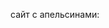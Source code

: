 сайт с апельсинами:
<!doctype html>
<head>
    <meta charset="utf-8">
    <title>apelsin</title>
    <link rel="stylesheet" href="style.css">
    <link rel="shortcut icon" href="icons8-апельсин-48.png" type="image/x-icon">
</head>
<body>
<title>
p{color:black;}
h1{text-align:center}
body{background-color:orange;}
h2{color:#ADFF2F}
h3{color:#7CFC00}
h4{color:#00FA9A}
h2{font-size: 20px;}
h1{color:green;}
<title>
<h1>Апельсины</h1>
<p>О полезных свойствах апельсина ходит множество легенд, часть из которых, однако, ничем не подтверждается. Например, одни считают, что апельсин бьёт все рекорды по содержанию витамина С, хотя на самом деле он по этому параметру не выделяется среди прочих цитрусовых. Другие уверены, что апельсиновые плоды (или свежевыжатый сок) способны эффективно сжигать жиры и обеспечивать избавление от лишних килограммов в диетах. Это тоже не совсем так. Тем не менее, апельсин действительно полезный продукт, способный лечить астму и нейродегенеративные заболевания, подавлять активность ряда бактерий, улучшать состояние при сахарном диабете и болезнях печени, снижать артериальное давление и положительно влиять на сердечно-сосудистую систему. Вот только при введении апельсина в рацион нужно всегда учитывать и опасные свойства продукта, который в сочетании с лекарствами может спровоцировать непредсказуемый эффект.</p>
<h2>Полезные свойства апельсинов</h2>
<p>Использование в медицине Говоря о применении мякоти и сока апельсинов в медицине, обычно имеют в виду производимый продуктом лёгкий слабительный, мочегонный и желчегонный эффект, антисклеротическое действие, сопровождающееся снижением проницаемости стенок сосудов и их укреплением. Кроме этого, многочисленными медицинскими исследованиями установлен и ряд других полезных свойств продукта.</p>
<h3>В диетологии</h3>
<p>В народе бытует мнение, что апельсин «сжигает жиры», поэтому с его помощью можно быстро похудеть. На самом деле, механизм этот носит опосредованный характер и проявляется через действие вещества под названием «нарингин». Как объясняют диетологи, при попадании нарингина в печень сытого человека запускается сигнал, говорящий организму, что он голоден и для восполнения энергии ему нужно начинать сжигать жиры. Однако те же диетологи предупреждают, что к ощутимым результатам это «апельсиновое похудение» может привести, только если сразу съедать несколько десятков плодов, что и сложно, и небезопасно, как любое злоупотребление. Тем не менее, на базе апельсинов некоторые диетологи разрабатывают свои авторские диеты. Так, например, Маргарита Королёва, известная в СМИ как диетолог «звёзд», (поскольку среди её клиентов замечены Валерия, Анита Цой, Николай Басков), создала краткосрочную «Оранжевую диету», позволяющую уменьшить вес до 5% от исходного. Программа похудения рассчитана на 2 (максимум 3) дня. В течение этого времени есть можно только апельсины и белок варенных яиц, причём приём пищи должен производится каждый час. В таком ритме заложена идея активизации обменных процессов, которые и помогают похудеть. Важно, что когда речь в диетологии и медицине идёт о соке апельсина, то всегда имеется в виду свежевыжатый сок. Если для сравнения взять свежий сок, магазинный продукт в виде восстановленного сока и нектар, то на 100 граммов больше всего витамина С окажется в свежевыжатом соке (70,9 мг), а второе место займёт восстановленный (57,3 мг). Нектар окажется на третьем месте с 53,2 мг витамина, но отставание от второго места будет незначительным. Термин «восстановленный» в отношении апельсинового сока применяется для продукта, произведённого из концентрированного сока путём разбавления. Иногда сок только пастеризуется и в таком виде (без разбавления из концентрата) поставляется на прилавки. В этом случае на упаковке будет маркировка: аббревиатура: «NfC» и/или полная надпись «Not from Concentrate» («Не из концентрата»). Но и такой сок всегда проходит тепловую обработку. Для промышленного производства соков используются как отбракованные из-за размера и внешнего вида дорогие сорта, так и специальные сорта со сниженными потребительскими свойствами – из тех, которые плохо чистятся, имеют маленький размер и неприглядный вид (например, очень сочный сорт Салустьяна, активно культивирующийся в Валенсии). Другими словами, сам сок часто делается из таких же апельсинов, которые в виде целого плода лежат рядом на прилавке. И диетологические ограничения возникают не столько из-за самого сырья, сколько из-за способа приготовления магазинного сока, в который всегда добавляется много сахара. Апельсиновый нектар по этому параметру самый вредный из вариантов сока. В нём около 11,8 мг сахара, в восстановленном – порядка 11 мг, а в свежевыжатом – 8,9 мг сахара на 100 граммов.</p>
<h4>Сорта</h4>
<p>Среди многочисленных сортов апельсинов одни выделяются особой сочностью, другие – сладостью или горечью, третьи – необычным внешним видом. Так, например, для дикого вида апельсина, деревья которого растут прямо на улицах по всему Средиземноморью, характерен очень горький вкус. По этой причине его плоды лежат под деревьями прямо на тротуарах, привлекая туристов из северных стран, но оставляя равнодушными местных жителей. Иногда их используют для приготовления джема или применяют в качестве украшений. Среди массово культивируемых человеком апельсинов, впрочем, можно выделить «особенные» сорта со своей уникальной спецификой. Самой популярный в мире сортовой группой считается группа Навел. Английское слово «navel» переводится как «пупок», что указывает на характерную особенность представителей этих сортов: сосцевидный округлый вырост на «макушке», который является редуцированным вторым плодом. Чем больше пупок, тем более сладкой будет мякоть. У деревьев сортов Навел нет шипов, что облегчает их сбор. Сами плоды отличаются широко востребованными потребительскими качествами: сладостью с небольшой кислинкой, сильным цитрусовым ароматом, сочностью и сравнительно легко отделяемой кожурой. Некоторые представители группы – например, ранний сорт Navelina – имеют тонкую кожуру. А ещё один представитель группы – Cara Cara navel orange, отличается мякотью рубинового оттенка. Группу сортов Кровавый апельсин объединяет наличие в мякоти пигментов, которые делают её кроваво-красного цвета. Пигмент появился в ходе естественной мутации и впервые был найден на Сицилии, за что фрукты этой группы получили и альтернативное наименование «сицилийские апельсины». Цвет зависит не только от сорта, но и от условий выращивания. Мякоть кровавых апельсинов кисло-сладкого вкуса. Кожура отделяется сравнительно плохо. В зависимости от конкретного сорта она может иметь бурый, красноватый или оранжевый цвет. Наиболее известные сорта группы: Moro с вкусовыми оттенками лесных ягод и малины, Sanguinello, Tarocco и некоторые другие. Что касается обыкновенных апельсинов, то среди прочих групп эти фрукты выделяются привлекательными промышленными характеристиками: они дают очень большие урожаи, хорошо переносят дорогу и долго хранятся. Наиболее известные сорта обыкновенных апельсинов – Verna, Hamlin, Salustiana.</p>
<i><b><p>Вот несколько видов сортов апельсинов:</p></b></i>
<ol>
    <li>Апельсин Моро</li>
    <li>Апельсин Сангвинелло</li>
    <li>Апельсин Тарокко</li>
    <li>Кара-Кара</li>
    <li>Навел Лате</li>
    <li>Вашингтон Навел</li>
    <li>Томсон Навел</li>
    <li>Навелина</li>
    <li>Торокко Россо</li>
    <li>Ванилья</li>
    <li>Оранжело</li>
</ol>
<p>Данные взяты из этих источников:
    <a href="https://edaplus.info/produce/orange.html?ysclid=lm9grus0mk208349066"
    title="Сайт воров моего контента">https://edaplus.info/produce/orange.html?ysclid=lm9grus0mk208349066
    </a>
</p>
</body>
</html>
